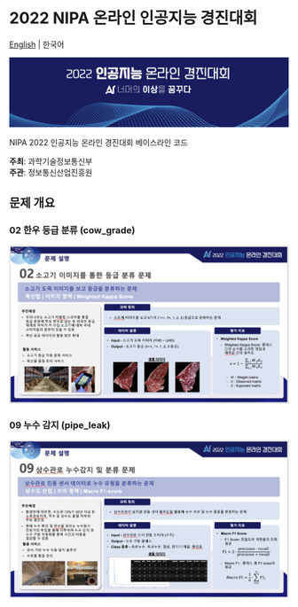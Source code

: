 # 2022 NIPA 온라인 인공지능 경진대회
[English](https://github.com/parksu111/nipa2022) | 한국어

![alt](https://github.com/parksu111/nipa2022/blob/main/img/banner.png)

NIPA 2022 인공지능 온라인 경진대회 베이스라인 코드

**주최**: 과학기술정보통신부
<br>
**주관**: 정보통신산업진흥원

## 문제 개요

### 02 한우 등급 분류 (cow_grade)
![alt](https://github.com/parksu111/nipa2022/blob/main/img/cow.png)


### 09 누수 감지 (pipe_leak)
![alt](https://github.com/parksu111/nipa2022/blob/main/img/pipe.png)
